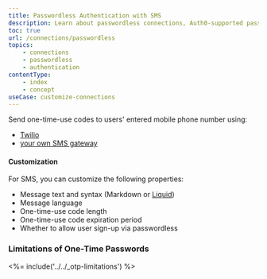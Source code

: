 ```yaml
---
title: Passwordless Authentication with SMS
description: Learn about passwordless connections, Auth0-supported passwordless methods of authentication, and how to implement passwordless authentication with Auth0.
toc: true
url: /connections/passwordless
topics:
    - connections
    - passwordless
    - authentication
contentType:
    - index
    - concept
useCase: customize-connections
---
```


Send one-time-use codes to users' entered mobile phone number using:

* <a href="/dashboard/guides/connections/configure-passwordess-sms">Twilio</a>
* <a href="/connections/passwordless/guides/use-sms-gateway-passwordless">your own SMS gateway</a>

#### Customization

For SMS, you can customize the following properties:

* Message text and syntax (Markdown or [Liquid](/email/liquid-syntax))
* Message language
* One-time-use code length
* One-time-use code expiration period
* Whether to allow user sign-up via passwordless

### Limitations of One-Time Passwords

<%= include('../../_otp-limitations') %>
